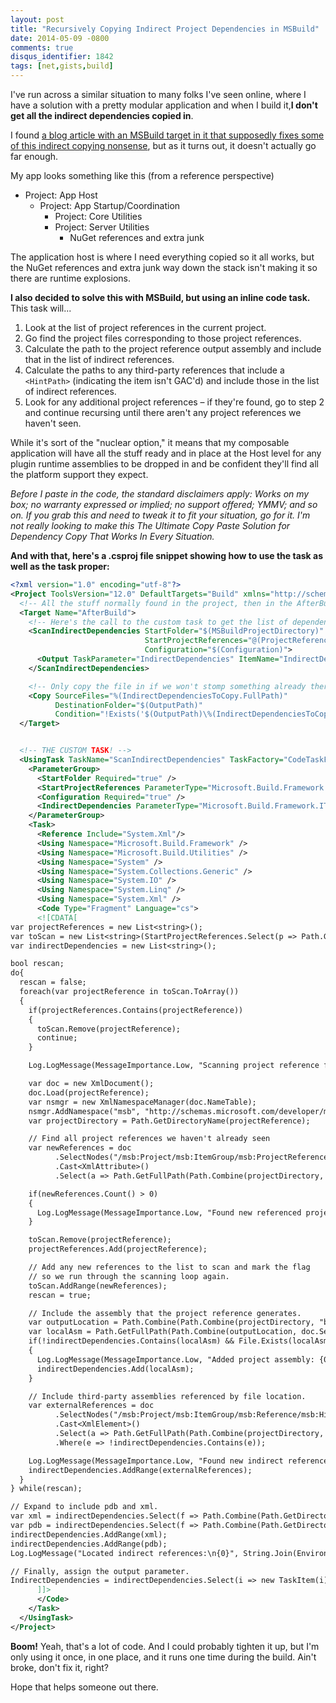 ```yaml
---
layout: post
title: "Recursively Copying Indirect Project Dependencies in MSBuild"
date: 2014-05-09 -0800
comments: true
disqus_identifier: 1842
tags: [net,gists,build]
---
```

I've run across a similar situation to many folks I've seen online, where I have a solution with a pretty modular application and when I build it,**I don't get all the indirect dependencies copied in**.

I found [a blog article with an MSBuild target in it that supposedly fixes some of this indirect copying nonsense](http://blog.alexyakunin.com/2009/09/making-msbuild-visual-studio-to.html), but as it turns out, it doesn't actually go far enough.

My app looks something like this (from a reference perspective)

-   Project: App Host
    -   Project: App Startup/Coordination
        -   Project: Core Utilities
        -   Project: Server Utilities
            -   NuGet references and extra junk

The application host is where I need everything copied so it all works, but the NuGet references and extra junk way down the stack isn't making it so there are runtime explosions.

**I also decided to solve this with MSBuild, but using an inline code task.** This task will...

1.  Look at the list of project references in the current project.
2.  Go find the project files corresponding to those project references.
3.  Calculate the path to the project reference output assembly and
    include that in the list of indirect references.
4.  Calculate the paths to any third-party references that include a `<HintPath>` (indicating the item isn't GAC'd) and include those in the list of indirect references.
5.  Look for any additional project references – if they're found, go to step 2 and continue recursing until there aren't any project references we haven't seen.

While it's sort of the "nuclear option," it means that my composable application will have all the stuff ready and in place at the Host level for any plugin runtime assemblies to be dropped in and be confident they'll find all the platform support they expect.

*Before I paste in the code, the standard disclaimers apply: Works on my box; no warranty expressed or implied; no support offered; YMMV; and so on. If you grab this and need to tweak it to fit your situation, go for it. I'm not really looking to make this The Ultimate Copy Paste Solution for Dependency Copy That Works In Every Situation.*

**And with that, here's a .csproj file snippet showing how to use the task as well as the task proper:**

```xml
<?xml version="1.0" encoding="utf-8"?>
<Project ToolsVersion="12.0" DefaultTargets="Build" xmlns="http://schemas.microsoft.com/developer/msbuild/2003">
  <!-- All the stuff normally found in the project, then in the AfterBuild event... -->
  <Target Name="AfterBuild">
    <!-- Here's the call to the custom task to get the list of dependencies -->
    <ScanIndirectDependencies StartFolder="$(MSBuildProjectDirectory)"
                              StartProjectReferences="@(ProjectReference)"
                              Configuration="$(Configuration)">
      <Output TaskParameter="IndirectDependencies" ItemName="IndirectDependenciesToCopy" />
    </ScanIndirectDependencies>

    <!-- Only copy the file in if we won't stomp something already there -->
    <Copy SourceFiles="%(IndirectDependenciesToCopy.FullPath)"
          DestinationFolder="$(OutputPath)"
          Condition="!Exists('$(OutputPath)\%(IndirectDependenciesToCopy.Filename)%(IndirectDependenciesToCopy.Extension)')" />
  </Target>


  <!-- THE CUSTOM TASK! -->
  <UsingTask TaskName="ScanIndirectDependencies" TaskFactory="CodeTaskFactory" AssemblyFile="$(MSBuildToolsPath)\Microsoft.Build.Tasks.v12.0.dll">
    <ParameterGroup>
      <StartFolder Required="true" />
      <StartProjectReferences ParameterType="Microsoft.Build.Framework.ITaskItem[]" Required="true" />
      <Configuration Required="true" />
      <IndirectDependencies ParameterType="Microsoft.Build.Framework.ITaskItem[]" Output="true" />
    </ParameterGroup>
    <Task>
      <Reference Include="System.Xml"/>
      <Using Namespace="Microsoft.Build.Framework" />
      <Using Namespace="Microsoft.Build.Utilities" />
      <Using Namespace="System" />
      <Using Namespace="System.Collections.Generic" />
      <Using Namespace="System.IO" />
      <Using Namespace="System.Linq" />
      <Using Namespace="System.Xml" />
      <Code Type="Fragment" Language="cs">
      <![CDATA[
var projectReferences = new List<string>();
var toScan = new List<string>(StartProjectReferences.Select(p => Path.GetFullPath(Path.Combine(StartFolder, p.ItemSpec))));
var indirectDependencies = new List<string>();

bool rescan;
do{
  rescan = false;
  foreach(var projectReference in toScan.ToArray())
  {
    if(projectReferences.Contains(projectReference))
    {
      toScan.Remove(projectReference);
      continue;
    }

    Log.LogMessage(MessageImportance.Low, "Scanning project reference for other project references: {0}", projectReference);

    var doc = new XmlDocument();
    doc.Load(projectReference);
    var nsmgr = new XmlNamespaceManager(doc.NameTable);
    nsmgr.AddNamespace("msb", "http://schemas.microsoft.com/developer/msbuild/2003");
    var projectDirectory = Path.GetDirectoryName(projectReference);

    // Find all project references we haven't already seen
    var newReferences = doc
          .SelectNodes("/msb:Project/msb:ItemGroup/msb:ProjectReference/@Include", nsmgr)
          .Cast<XmlAttribute>()
          .Select(a => Path.GetFullPath(Path.Combine(projectDirectory, a.Value)));

    if(newReferences.Count() > 0)
    {
      Log.LogMessage(MessageImportance.Low, "Found new referenced projects: {0}", String.Join(", ", newReferences));
    }

    toScan.Remove(projectReference);
    projectReferences.Add(projectReference);

    // Add any new references to the list to scan and mark the flag
    // so we run through the scanning loop again.
    toScan.AddRange(newReferences);
    rescan = true;

    // Include the assembly that the project reference generates.
    var outputLocation = Path.Combine(Path.Combine(projectDirectory, "bin"), Configuration);
    var localAsm = Path.GetFullPath(Path.Combine(outputLocation, doc.SelectSingleNode("/msb:Project/msb:PropertyGroup/msb:AssemblyName", nsmgr).InnerText + ".dll"));
    if(!indirectDependencies.Contains(localAsm) && File.Exists(localAsm))
    {
      Log.LogMessage(MessageImportance.Low, "Added project assembly: {0}", localAsm);
      indirectDependencies.Add(localAsm);
    }

    // Include third-party assemblies referenced by file location.
    var externalReferences = doc
          .SelectNodes("/msb:Project/msb:ItemGroup/msb:Reference/msb:HintPath", nsmgr)
          .Cast<XmlElement>()
          .Select(a => Path.GetFullPath(Path.Combine(projectDirectory, a.InnerText.Trim())))
          .Where(e => !indirectDependencies.Contains(e));

    Log.LogMessage(MessageImportance.Low, "Found new indirect references: {0}", String.Join(", ", externalReferences));
    indirectDependencies.AddRange(externalReferences);
  }
} while(rescan);

// Expand to include pdb and xml.
var xml = indirectDependencies.Select(f => Path.Combine(Path.GetDirectoryName(f), Path.GetFileNameWithoutExtension(f) + ".xml")).Where(f => File.Exists(f)).ToArray();
var pdb = indirectDependencies.Select(f => Path.Combine(Path.GetDirectoryName(f), Path.GetFileNameWithoutExtension(f) + ".pdb")).Where(f => File.Exists(f)).ToArray();
indirectDependencies.AddRange(xml);
indirectDependencies.AddRange(pdb);
Log.LogMessage("Located indirect references:\n{0}", String.Join(Environment.NewLine, indirectDependencies));

// Finally, assign the output parameter.
IndirectDependencies = indirectDependencies.Select(i => new TaskItem(i)).ToArray();
      ]]>
      </Code>
    </Task>
  </UsingTask>
</Project>
```

**Boom!** Yeah, that's a lot of code. And I could probably tighten it up, but I'm only using it once, in one place, and it runs one time during the build. Ain't broke, don't fix it, right?

Hope that helps someone out there.

